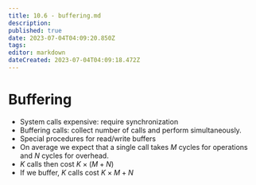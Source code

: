 ```yaml
---
title: 10.6 - buffering.md
description: 
published: true
date: 2023-07-04T04:09:20.850Z
tags: 
editor: markdown
dateCreated: 2023-07-04T04:09:18.472Z
---
```


# Buffering
- System calls expensive: require synchronization
- Buffering calls: collect number of calls and perform simultaneously.
- Special procedures for read/write buffers
- On average we expect that a single call takes $M$ cycles for operations and $N$ cycles for overhead.
- $K$ calls then cost $K \times (M+N)$
- If we buffer, $K$ calls cost $K \times M + N$



  